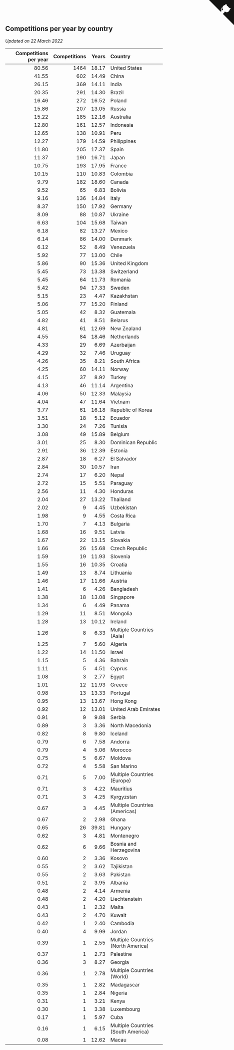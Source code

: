 ## Competitions per year by country

*Updated on 22 March 2022*

| Competitions per year | Competitions | Years | Country |
| ---: | ---: | ---: | :--- |
| 80.56 | 1464 | 18.17 | United States |
| 41.55 | 602 | 14.49 | China |
| 26.15 | 369 | 14.11 | India |
| 20.35 | 291 | 14.30 | Brazil |
| 16.46 | 272 | 16.52 | Poland |
| 15.86 | 207 | 13.05 | Russia |
| 15.22 | 185 | 12.16 | Australia |
| 12.80 | 161 | 12.57 | Indonesia |
| 12.65 | 138 | 10.91 | Peru |
| 12.27 | 179 | 14.59 | Philippines |
| 11.80 | 205 | 17.37 | Spain |
| 11.37 | 190 | 16.71 | Japan |
| 10.75 | 193 | 17.95 | France |
| 10.15 | 110 | 10.83 | Colombia |
| 9.79 | 182 | 18.60 | Canada |
| 9.52 | 65 | 6.83 | Bolivia |
| 9.16 | 136 | 14.84 | Italy |
| 8.37 | 150 | 17.92 | Germany |
| 8.09 | 88 | 10.87 | Ukraine |
| 6.63 | 104 | 15.68 | Taiwan |
| 6.18 | 82 | 13.27 | Mexico |
| 6.14 | 86 | 14.00 | Denmark |
| 6.12 | 52 | 8.49 | Venezuela |
| 5.92 | 77 | 13.00 | Chile |
| 5.86 | 90 | 15.36 | United Kingdom |
| 5.45 | 73 | 13.38 | Switzerland |
| 5.45 | 64 | 11.73 | Romania |
| 5.42 | 94 | 17.33 | Sweden |
| 5.15 | 23 | 4.47 | Kazakhstan |
| 5.06 | 77 | 15.20 | Finland |
| 5.05 | 42 | 8.32 | Guatemala |
| 4.82 | 41 | 8.51 | Belarus |
| 4.81 | 61 | 12.69 | New Zealand |
| 4.55 | 84 | 18.46 | Netherlands |
| 4.33 | 29 | 6.69 | Azerbaijan |
| 4.29 | 32 | 7.46 | Uruguay |
| 4.26 | 35 | 8.21 | South Africa |
| 4.25 | 60 | 14.11 | Norway |
| 4.15 | 37 | 8.92 | Turkey |
| 4.13 | 46 | 11.14 | Argentina |
| 4.06 | 50 | 12.33 | Malaysia |
| 4.04 | 47 | 11.64 | Vietnam |
| 3.77 | 61 | 16.18 | Republic of Korea |
| 3.51 | 18 | 5.12 | Ecuador |
| 3.30 | 24 | 7.26 | Tunisia |
| 3.08 | 49 | 15.89 | Belgium |
| 3.01 | 25 | 8.30 | Dominican Republic |
| 2.91 | 36 | 12.39 | Estonia |
| 2.87 | 18 | 6.27 | El Salvador |
| 2.84 | 30 | 10.57 | Iran |
| 2.74 | 17 | 6.20 | Nepal |
| 2.72 | 15 | 5.51 | Paraguay |
| 2.56 | 11 | 4.30 | Honduras |
| 2.04 | 27 | 13.22 | Thailand |
| 2.02 | 9 | 4.45 | Uzbekistan |
| 1.98 | 9 | 4.55 | Costa Rica |
| 1.70 | 7 | 4.13 | Bulgaria |
| 1.68 | 16 | 9.51 | Latvia |
| 1.67 | 22 | 13.15 | Slovakia |
| 1.66 | 26 | 15.68 | Czech Republic |
| 1.59 | 19 | 11.93 | Slovenia |
| 1.55 | 16 | 10.35 | Croatia |
| 1.49 | 13 | 8.74 | Lithuania |
| 1.46 | 17 | 11.66 | Austria |
| 1.41 | 6 | 4.26 | Bangladesh |
| 1.38 | 18 | 13.08 | Singapore |
| 1.34 | 6 | 4.49 | Panama |
| 1.29 | 11 | 8.51 | Mongolia |
| 1.28 | 13 | 10.12 | Ireland |
| 1.26 | 8 | 6.33 | Multiple Countries (Asia) |
| 1.25 | 7 | 5.60 | Algeria |
| 1.22 | 14 | 11.50 | Israel |
| 1.15 | 5 | 4.36 | Bahrain |
| 1.11 | 5 | 4.51 | Cyprus |
| 1.08 | 3 | 2.77 | Egypt |
| 1.01 | 12 | 11.93 | Greece |
| 0.98 | 13 | 13.33 | Portugal |
| 0.95 | 13 | 13.67 | Hong Kong |
| 0.92 | 12 | 13.01 | United Arab Emirates |
| 0.91 | 9 | 9.88 | Serbia |
| 0.89 | 3 | 3.36 | North Macedonia |
| 0.82 | 8 | 9.80 | Iceland |
| 0.79 | 6 | 7.58 | Andorra |
| 0.79 | 4 | 5.06 | Morocco |
| 0.75 | 5 | 6.67 | Moldova |
| 0.72 | 4 | 5.58 | San Marino |
| 0.71 | 5 | 7.00 | Multiple Countries (Europe) |
| 0.71 | 3 | 4.22 | Mauritius |
| 0.71 | 3 | 4.25 | Kyrgyzstan |
| 0.67 | 3 | 4.45 | Multiple Countries (Americas) |
| 0.67 | 2 | 2.98 | Ghana |
| 0.65 | 26 | 39.81 | Hungary |
| 0.62 | 3 | 4.81 | Montenegro |
| 0.62 | 6 | 9.66 | Bosnia and Herzegovina |
| 0.60 | 2 | 3.36 | Kosovo |
| 0.55 | 2 | 3.62 | Tajikistan |
| 0.55 | 2 | 3.63 | Pakistan |
| 0.51 | 2 | 3.95 | Albania |
| 0.48 | 2 | 4.14 | Armenia |
| 0.48 | 2 | 4.20 | Liechtenstein |
| 0.43 | 1 | 2.32 | Malta |
| 0.43 | 2 | 4.70 | Kuwait |
| 0.42 | 1 | 2.40 | Cambodia |
| 0.40 | 4 | 9.99 | Jordan |
| 0.39 | 1 | 2.55 | Multiple Countries (North America) |
| 0.37 | 1 | 2.73 | Palestine |
| 0.36 | 3 | 8.27 | Georgia |
| 0.36 | 1 | 2.78 | Multiple Countries (World) |
| 0.35 | 1 | 2.82 | Madagascar |
| 0.35 | 1 | 2.84 | Nigeria |
| 0.31 | 1 | 3.21 | Kenya |
| 0.30 | 1 | 3.38 | Luxembourg |
| 0.17 | 1 | 5.97 | Cuba |
| 0.16 | 1 | 6.15 | Multiple Countries (South America) |
| 0.08 | 1 | 12.62 | Macau |


<a href="https://github.com/jonatanklosko/wca_statistics" class="github-corner" aria-label="View source on Github"><svg width="80" height="80" viewBox="0 0 250 250" style="fill:#151513; color:#fff; position: absolute; top: 0; border: 0; right: 0;" aria-hidden="true"><path d="M0,0 L115,115 L130,115 L142,142 L250,250 L250,0 Z"></path><path d="M128.3,109.0 C113.8,99.7 119.0,89.6 119.0,89.6 C122.0,82.7 120.5,78.6 120.5,78.6 C119.2,72.0 123.4,76.3 123.4,76.3 C127.3,80.9 125.5,87.3 125.5,87.3 C122.9,97.6 130.6,101.9 134.4,103.2" fill="currentColor" style="transform-origin: 130px 106px;" class="octo-arm"></path><path d="M115.0,115.0 C114.9,115.1 118.7,116.5 119.8,115.4 L133.7,101.6 C136.9,99.2 139.9,98.4 142.2,98.6 C133.8,88.0 127.5,74.4 143.8,58.0 C148.5,53.4 154.0,51.2 159.7,51.0 C160.3,49.4 163.2,43.6 171.4,40.1 C171.4,40.1 176.1,42.5 178.8,56.2 C183.1,58.6 187.2,61.8 190.9,65.4 C194.5,69.0 197.7,73.2 200.1,77.6 C213.8,80.2 216.3,84.9 216.3,84.9 C212.7,93.1 206.9,96.0 205.4,96.6 C205.1,102.4 203.0,107.8 198.3,112.5 C181.9,128.9 168.3,122.5 157.7,114.1 C157.9,116.9 156.7,120.9 152.7,124.9 L141.0,136.5 C139.8,137.7 141.6,141.9 141.8,141.8 Z" fill="currentColor" class="octo-body"></path></svg></a><style>.github-corner:hover .octo-arm{animation:octocat-wave 560ms ease-in-out}@keyframes octocat-wave{0%,100%{transform:rotate(0)}20%,60%{transform:rotate(-25deg)}40%,80%{transform:rotate(10deg)}}@media (max-width:500px){.github-corner:hover .octo-arm{animation:none}.github-corner .octo-arm{animation:octocat-wave 560ms ease-in-out}}</style>
